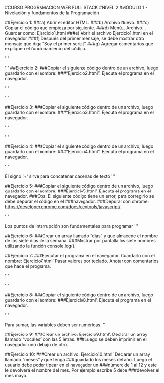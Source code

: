 #CURSO PROGRAMACIÓN WEB FULL STACK #NIVEL 2 
#MÓDULO 1 - Nivelación y fundamentos de la Programación 

##Ejercicio 1: 
###a) Abrir el editor HTML. 
###b) Archivo Nuevo. 
###c) Copiar el código que empieza por siguiente. 
###d) Menú... Archivo... Guardar como: Ejercicio1.html 
###e) Abrir el archivo Ejercicio1.html en el navegador 
###f) Después del primer mensaje, se debe mostrar otro mensaje que diga "Soy el primer script" 
###g) Agregar comentarios que expliquen el funcionamiento del código.

'''
<title>Ejercicio 1 </title> <script> document.writeln("Hola Mundo!"); </script> '''
##Ejercicio 2: 
###Copiar el siguiente código dentro de un archivo, luego guardarlo con el nombre: 
###“Ejercicio2.html”. Ejecuta el programa en el navegador.

'''
<script> let A, B; A = 9; B = 7; resultado = A + B; alert (`La suma de A+B es: ${resultado} ` ); alert (`La diferencia de A-B es: ${A-B} ` ); alert (`La multiplicación de AxB es: ${A*B} ` ); alert (`La división de A/B es: ${resultado=A/B} ` ); </script> 
'''

##Ejercicio 3: 
###Copiar el siguiente código dentro de un archivo, luego guardarlo con el nombre: 
###“Ejercicio3.html”. Ejecuta el programa en el navegador.

'''
<script> let num1=0; let num2=0; num1 = num1 + 3; num2 = num2 + 7; alert (`El primer numero ahora es ${num1} `); alert (`El segundo numero ahora es ${num2} ` ); </script> 
'''

##Ejercicio 4: 
###Copiar el siguiente código dentro de un archivo, luego guardarlo con el nombre: 
###“Ejercicio4.html”. Ejecuta el programa en el navegador.

'''
<script type="text/javascript"> const A = "Hola"; let B = " mundo!"; document.write("Constante A contiene " + A ); document.write("
"); document.write("Variable B contiene " + B ); document.write("
"); document.write(A + B ); </script>
El signo '+' sirve para concatenar cadenas de texto
'''

##Ejercicio 5: 
###Copiar el siguiente código dentro de un archivo, luego guardarlo con el nombre: 
###Ejercicio5.html’. Ejecuta el programa en el navegador. ###Obs: El siguiente código tiene un error, para corregirlo se debe depurar el código en el 
###navegador. ###Depurar con chrome: https://developer.chrome.com/docs/devtools/javascript/

'''
<script type="text/javascript"> let a, b; a = 3; b = 7; resultado = a * b; document.write(`Variable a contiene ${a}
` ); document.write(`Variable b contiene ${b}
` ); document.write(`El producto de a por b es ${result} `); </script>
Los puntos de interrupción son fundamentales para programar
'''

##Ejercicio 6: 
###Crear un array llamado “dias” y que almacene el nombre de los siete días de la semana. 
###Mostrar por pantalla los siete nombres utilizando la función console.log().

##Ejercicio 7: 
###Ejecutar el programa en el navegador. Guardarlo con el nombre: Ejercicio7.html’ Pasar valores por teclado. Anotar con comentarios que hace el programa.

'''
<script> let dato, resultado; val1 = window.prompt("Introduce tu nombre", "..."); val2 = window.prompt("Introduce tu apellido", "..."); resultado = `Concatenado tu nombre y apellido es: {val2} ` ; document.write(resultado); </script> 
'''

##Ejercicio 8: 
###Copiar el siguiente código dentro de un archivo, luego guardarlo con el nombre: 
###Ejercicio8.html’. Ejecuta el programa en el navegador.

'''
<script> let val1, val2, num1, num2; val1 = window.prompt("Introduce primer número ?", "0"); num1 = parseInt(val1); // El método parseInt analiza un valor como una cadena y devuelve el primer entero. https://www.w3schools.com/jsref/jsref_parseint.asp val2 = window.prompt("Introduce segundo número ?", "0"); num2 = parseInt(val2); let resultado = num1 + num2; document.write(`
La suma es ${resultado} ` ); </script>
Para sumar, las variables deben ser numéricas.
'''

##Ejercicio 9:
###Crear un archivo: Ejercicio9.html’. Declarar un array llamado “vocales” con las 5 letras. 
###Luego se deben imprimir en el navegador uno debajo de otro.

##Ejercicio 10: 
###Crear un archivo: Ejercicio10.html’ Declarar un array llamado “meses” y que tenga
###guardado los meses del año. Luego el usuario debe poder tipear en el navegador un 
###número de 1 al 12 y este le devolverá el nombre del mes. Por ejemplo escribe 5 debe 
###devolver el mes mayo.
